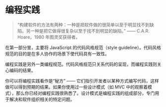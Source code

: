 # 编程实践

>“构建软件的方法有两种：一种是把软件做的很简单以至于明显找不到缺陷，另一种是把它做得很复杂以至于找不到明显的缺陷。” —— C.A.R. Hoare，1980 年图灵奖获得者。

在第一部分里，主要将 JavaScript 的代码风格规范（style guideline）。代码风格规范的目的是在多人协作的场景下使代码具有一致性。

编程实践是另外一类编程规范。代码风格规范只关系代码的呈现，而编程实践则关心编码的结果。

你可以将编程实践看作是“秘方” —— 它们指引开发者以某种方式编写代码，这样做可以得到预期的结果。如果你使用过一些设计模式（如 MVC 中的观察着模式），那么你已经对编程实践很熟悉了。设计模式是编程实践的组成部分，专门用于解决和软件组织相关的特定问题。